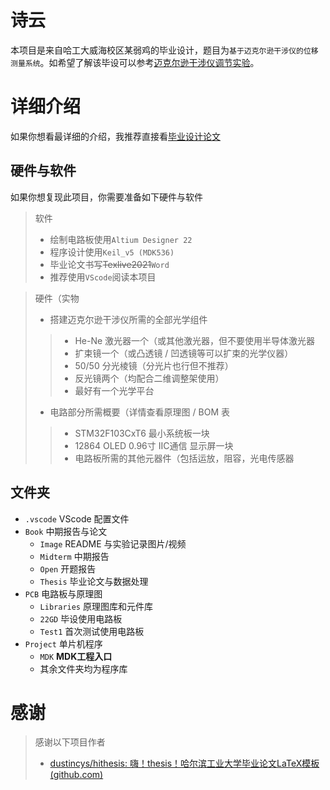 # 诗云

本项目是来自哈工大威海校区某弱鸡的毕业设计，题目为`基于迈克尔逊干涉仪的位移测量系统`。如希望了解该毕设可以参考[迈克尔逊干涉仪调节实验](https://www.bilibili.com/video/BV1gW411y7Xq)。

# 详细介绍

如果你想看最详细的介绍，我推荐直接看[毕业设计论文](Book/Thesis/Thesis.pdf)

## 硬件与软件

如果你想复现此项目，你需要准备如下硬件与软件

> 软件
>
> - 绘制电路板使用`Altium Designer 22`
> - 程序设计使用`Keil_v5 (MDK536)`
> - 毕业论文书写~~Texlive2021~~`Word`
> - 推荐使用`VScode`阅读本项目

> 硬件（实物
>
> - 搭建迈克尔逊干涉仪所需的全部光学组件
>> - He-Ne 激光器一个（或其他激光器，但不要使用半导体激光器
>> - 扩束镜一个（或凸透镜 / 凹透镜等可以扩束的光学仪器）
>> - 50/50 分光棱镜（分光片也行但不推荐）
>> - 反光镜两个（均配合二维调整架使用）
>> - 最好有一个光学平台
> - 电路部分所需概要（详情查看原理图 / BOM 表
>> - STM32F103CxT6 最小系统板一块
>> - 12864 OLED 0.96寸 IIC通信 显示屏一块
>> - 电路板所需的其他元器件（包括运放，阻容，光电传感器

## 文件夹

- `.vscode` VScode 配置文件
- `Book` 中期报告与论文
  - `Image` README 与实验记录图片/视频
  - `Midterm` 中期报告
  - `Open` 开题报告
  - `Thesis` 毕业论文与数据处理
- `PCB` 电路板与原理图
  - `Libraries` 原理图库和元件库
  - `22GD` 毕设使用电路板
  - `Test1` 首次测试使用电路板
- `Project` 单片机程序
  - `MDK` **MDK工程入口**
  - 其余文件夹均为程序库

# 感谢

> 感谢以下项目作者
>
> - [dustincys/hithesis: 嗨！thesis！哈尔滨工业大学毕业论文LaTeX模板 (github.com)](https://github.com/dustincys/hithesis)
